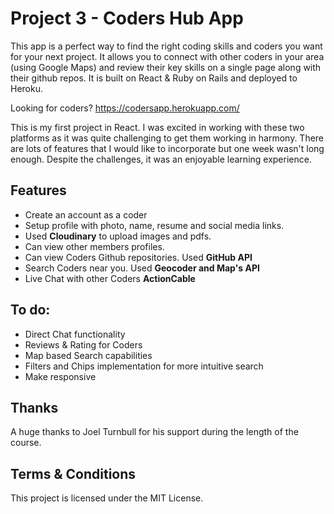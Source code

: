 # Project 3 - Coders Hub App

This app is a perfect way to find the right coding skills and coders you want for your next project. It allows you to connect with other coders in your area (using Google Maps) and review their key skills on a single page along with their github repos.
It is built on React & Ruby on Rails and deployed to Heroku.

Looking for coders? https://codersapp.herokuapp.com/

This is my first project in React. I was excited in working with these two platforms as it was quite challenging to get them working in harmony.
There are lots of features that I would like to incorporate but one week wasn't long enough.
Despite the challenges, it was an enjoyable learning experience.

## Features
- Create an account as a coder
- Setup profile with photo, name, resume and social media links.
- Used **Cloudinary** to upload images and pdfs.
- Can view other members profiles.
- Can view Coders Github repositories. Used **GitHub API**
- Search Coders near you. Used **Geocoder and Map's API**
- Live Chat with other Coders **ActionCable**


## To do:
- Direct Chat functionality
- Reviews & Rating for Coders
- Map based Search capabilities
- Filters and Chips implementation for more intuitive search
- Make responsive

## Thanks
A huge thanks to Joel Turnbull for his support during the length of the course. 

## Terms & Conditions
This project is licensed under the MIT License.
